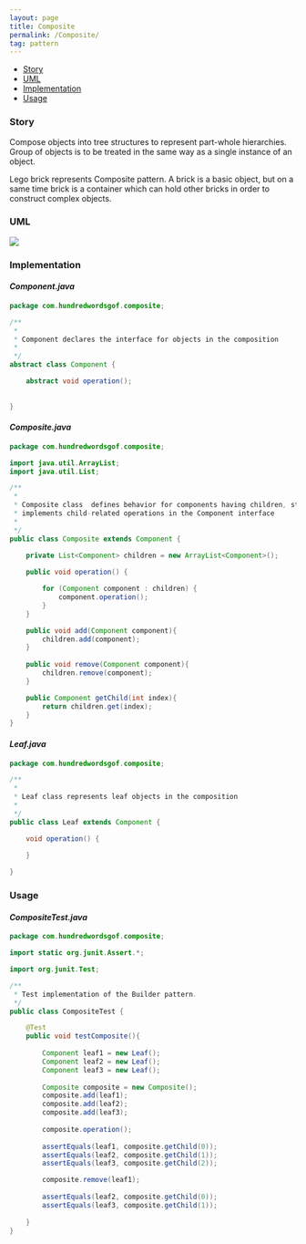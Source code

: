 ```yaml
---
layout: page
title: Composite
permalink: /Composite/
tag: pattern
---
```


* [Story](#Story)
* [UML](#UML)
* [Implementation](#Implementation)
* [Usage](#Usage)


###  <a id="Story"></a>Story 

Compose objects into tree structures to represent part-whole hierarchies. 
Group of objects is to be treated in the same way as a single instance of an object. 

Lego brick represents Composite pattern. 
A brick is a basic object, but on a same time brick is a container which can hold other bricks in order to construct complex objects.




###  <a id="UML"></a>UML 
[![]({{site.baseurl}}/assets/img/composite.png)]({{site.baseurl}}/assets/img/composite.png)

###  <a id="Implementation"></a>Implementation 

#### *Component.java* 
```java 
package com.hundredwordsgof.composite;

/**
 * 
 * Component declares the interface for objects in the composition 
 *
 */
abstract class Component {

	abstract void operation();
	
	
}
```

#### *Composite.java* 
```java 
package com.hundredwordsgof.composite;

import java.util.ArrayList;
import java.util.List;

/**
 * 
 * Composite class  defines behavior for components having children, stores child components, 
 * implements child-related operations in the Component interface
 * 
 */
public class Composite extends Component {

	private List<Component> children = new ArrayList<Component>();
	
	public void operation() {

		for (Component component : children) {
			component.operation();
		}
	}

	public void add(Component component){
		children.add(component);
	}
	
	public void remove(Component component){
		children.remove(component);
	}

	public Component getChild(int index){
		return children.get(index);
	}	
}
```

#### *Leaf.java* 
```java 
package com.hundredwordsgof.composite;

/**
 * 
 * Leaf class represents leaf objects in the composition
 *
 */
public class Leaf extends Component {

	void operation() {
		
	}

}
```

###  <a id="Usage"></a>Usage 

#### *CompositeTest.java* 
```java 
package com.hundredwordsgof.composite;

import static org.junit.Assert.*;

import org.junit.Test;

/**
 * Test implementation of the Builder pattern.
 */
public class CompositeTest {

	@Test
	public void testComposite(){
		
		Component leaf1 = new Leaf();
		Component leaf2 = new Leaf();
		Component leaf3 = new Leaf();
		
		Composite composite = new Composite();
		composite.add(leaf1);
		composite.add(leaf2);
		composite.add(leaf3);
		
		composite.operation();
				
		assertEquals(leaf1, composite.getChild(0));
		assertEquals(leaf2, composite.getChild(1));
		assertEquals(leaf3, composite.getChild(2));

		composite.remove(leaf1);
		
		assertEquals(leaf2, composite.getChild(0));
		assertEquals(leaf3, composite.getChild(1));
		
	}	
}
```

